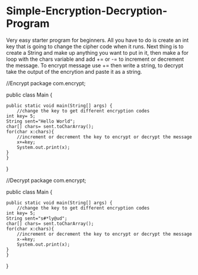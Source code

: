 # Simple-Encryption-Decryption-Program

Very easy starter program for beginners. All you have to do is create an int key that is going to change the cipher code when it runs.
Next thing is to create a String and make up anything you want to put in it, then make a for loop with the chars variable and add += or -= to increment or decrement
the message. To encrypt message use += then write a string, to decrypt take the output of the encrytion and paste it as a string.



//Encrypt
package com.encrypt;

public class Main {

    public static void main(String[] args) {
        //change the key to get different encryption codes
	int key= 5;
    String sent="Hello World";
    char[] chars= sent.toCharArray();
    for(char x:chars){
        //increment or decrement the key to encrypt or decrypt the message
        x+=key;
        System.out.print(x);
    }
    }
}



//Decrypt
package com.encrypt;

public class Main {

    public static void main(String[] args) {
        //change the key to get different encryption codes
	int key= 5;
    String sent="s#*ly@ud";
    char[] chars= sent.toCharArray();
    for(char x:chars){
        //increment or decrement the key to encrypt or decrypt the message
        x-=key;
        System.out.print(x);
    }
    }
}
